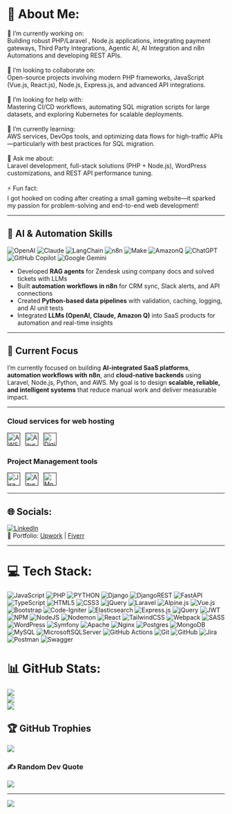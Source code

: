 # 💫 About Me:
🔭 I’m currently working on:<br>Building robust PHP/Laravel , Node.js applications, integrating payment gateways, Third Party Integrations, Agentic AI, AI Integration and n8n Automations and developing REST APIs.<br><br>👯 I’m looking to collaborate on:<br>Open-source projects involving modern PHP frameworks, JavaScript (Vue.js, React.js), Node.js, Express.js, and advanced API integrations.<br><br>🤝 I’m looking for help with:<br>Mastering CI/CD workflows, automating SQL migration scripts for large datasets, and exploring Kubernetes for scalable deployments.<br><br>🌱 I’m currently learning:<br>AWS services, DevOps tools, and optimizing data flows for high-traffic APIs—particularly with best practices for SQL migration.<br><br>💬 Ask me about:<br>Laravel development, full-stack solutions (PHP + Node.js), WordPress customizations, and REST API performance tuning.<br><br>⚡ Fun fact:<br>I got hooked on coding after creating a small gaming website—it sparked my passion for problem-solving and end-to-end web development!

---

## 🤖 AI & Automation Skills
![OpenAI](https://img.shields.io/badge/OpenAI-412991?style=for-the-badge&logo=openai&logoColor=white) 
![Claude](https://img.shields.io/badge/Claude-AI-blue?style=for-the-badge) 
![LangChain](https://img.shields.io/badge/LangChain-000000?style=for-the-badge) 
![n8n](https://img.shields.io/badge/n8n-1D1D1D?style=for-the-badge&logo=n8n&logoColor=E92C64) 
![Make](https://img.shields.io/badge/Make-793EF7?style=for-the-badge) 
![AmazonQ](https://img.shields.io/badge/AmazonQ-orange?style=for-the-badge)
![ChatGPT](https://img.shields.io/badge/chatGPT-74aa9c?style=for-the-badge&logo=openai&logoColor=white)
![GitHub Copilot](https://img.shields.io/badge/github_copilot-8957E5?style=for-the-badge&logo=github-copilot&logoColor=white)
![Google Gemini](https://img.shields.io/badge/google%20gemini-8E75B2?style=for-the-badge&logo=google%20gemini&logoColor=white)

- Developed **RAG agents** for Zendesk using company docs and solved tickets with LLMs  
- Built **automation workflows in n8n** for CRM sync, Slack alerts, and API connections  
- Created **Python-based data pipelines** with validation, caching, logging, and AI unit tests  
- Integrated **LLMs (OpenAI, Claude, Amazon Q)** into SaaS products for automation and real-time insights  

---

## 🎯 Current Focus
I’m currently focused on building **AI-integrated SaaS platforms**, **automation workflows with n8n**, and **cloud-native backends** using Laravel, Node.js, Python, and AWS. My goal is to design **scalable, reliable, and intelligent systems** that reduce manual work and deliver measurable impact.

---

### Cloud services for web hosting
<a href="" title="AWS" target="_blank" rel="noreferrer"><img src="https://www.vectorlogo.zone/logos/amazon/amazon-icon.svg" alt="AWS" width="30" height="30"/></a>&nbsp;&nbsp;
<a href="" title="Microsoft Azure" target="_blank" rel="noreferrer"><img src="https://www.vectorlogo.zone/logos/microsoft_azure/microsoft_azure-icon.svg" alt="Azure" width="30" height="30"/></a>&nbsp;&nbsp;
<a href="" title="DigitalOcean" target="_blank" rel="noreferrer"><img src="https://www.vectorlogo.zone/logos/digitalocean/digitalocean-tile.svg" alt="DigitalOcean" width="30" height="30"/></a>&nbsp;&nbsp;

### Project Management tools
<a href="" title="Jira" target="_blank" rel="noreferrer"><img src="https://www.vectorlogo.zone/logos/atlassian_jira/atlassian_jira-icon.svg" alt="Jira" width="30" height="30"/></a>&nbsp;&nbsp;
<a href="" title="Trello" target="_blank" rel="noreferrer"><img src="https://www.vectorlogo.zone/logos/trello/trello-tile.svg" alt="Azure" width="30" height="30"/></a>&nbsp;&nbsp;
<a href="" title="Monday" target="_blank" rel="noreferrer"><img src="https://www.vectorlogo.zone/logos/monday/monday-icon.svg" alt="Monday" width="30" height="30"/></a>&nbsp;&nbsp;

---

## 🌐 Socials:
[![LinkedIn](https://img.shields.io/badge/LinkedIn-%230077B5.svg?logo=linkedin&logoColor=white)](https://linkedin.com/in/muhammad-ikram-ul-mustafa)  
📌 Portfolio: [Upwork](https://upwork.com/freelancers/ikramulmustafa) | [Fiverr](https://www.fiverr.com/raoikram92)  

---

# 💻 Tech Stack:
![JavaScript](https://img.shields.io/badge/javascript-%23323330.svg?style=for-the-badge&logo=javascript&logoColor=%23F7DF1E) ![PHP](https://img.shields.io/badge/php-%23777BB4.svg?style=for-the-badge&logo=php&logoColor=white) ![PYTHON](https://img.shields.io/badge/python-3670A0?style=for-the-badge&logo=python&logoColor=ffdd54) ![Django](https://img.shields.io/badge/django-%23092E20.svg?style=for-the-badge&logo=django&logoColor=white) ![DjangoREST](https://img.shields.io/badge/DJANGO-REST-ff1709?style=for-the-badge&logo=django&logoColor=white&color=ff1709&labelColor=gray) ![FastAPI](https://img.shields.io/badge/FastAPI-005571?style=for-the-badge&logo=fastapi) ![TypeScript](https://img.shields.io/badge/typescript-%23007ACC.svg?style=for-the-badge&logo=typescript&logoColor=white) ![HTML5](https://img.shields.io/badge/html5-%23E34F26.svg?style=for-the-badge&logo=html5&logoColor=white) ![CSS3](https://img.shields.io/badge/css3-%231572B6.svg?style=for-the-badge&logo=css3&logoColor=white) ![jQuery](https://img.shields.io/badge/jquery-%230769AD.svg?style=for-the-badge&logo=jquery&logoColor=white) ![Laravel](https://img.shields.io/badge/laravel-%23FF2D20.svg?style=for-the-badge&logo=laravel&logoColor=white) ![Alpine.js](https://img.shields.io/badge/alpinejs-white.svg?style=for-the-badge&logo=alpinedotjs&logoColor=%238BC0D0) ![Vue.js](https://img.shields.io/badge/vue.js-%2335495e.svg?style=for-the-badge&logo=vuedotjs&logoColor=%234FC08D) ![Bootstrap](https://img.shields.io/badge/bootstrap-%238511FA.svg?style=for-the-badge&logo=bootstrap&logoColor=white) ![Code-Igniter](https://img.shields.io/badge/CodeIgniter-%23EF4223.svg?style=for-the-badge&logo=codeIgniter&logoColor=white) ![Elasticsearch](https://img.shields.io/badge/elasticsearch-%230377CC.svg?style=for-the-badge&logo=elasticsearch&logoColor=white) ![Express.js](https://img.shields.io/badge/express.js-%23404d59.svg?style=for-the-badge&logo=express&logoColor=%2361DAFB) ![jQuery](https://img.shields.io/badge/jquery-%230769AD.svg?style=for-the-badge&logo=jquery&logoColor=white) ![JWT](https://img.shields.io/badge/JWT-black?style=for-the-badge&logo=JSON%20web%20tokens) ![NPM](https://img.shields.io/badge/NPM-%23CB3837.svg?style=for-the-badge&logo=npm&logoColor=white) ![NodeJS](https://img.shields.io/badge/node.js-6DA55F?style=for-the-badge&logo=node.js&logoColor=white) ![Nodemon](https://img.shields.io/badge/NODEMON-%23323330.svg?style=for-the-badge&logo=nodemon&logoColor=%BBDEAD) ![React](https://img.shields.io/badge/react-%2320232a.svg?style=for-the-badge&logo=react&logoColor=%2361DAFB) ![TailwindCSS](https://img.shields.io/badge/tailwindcss-%2338B2AC.svg?style=for-the-badge&logo=tailwind-css&logoColor=white) ![Webpack](https://img.shields.io/badge/webpack-%238DD6F9.svg?style=for-the-badge&logo=webpack&logoColor=black) ![SASS](https://img.shields.io/badge/SASS-hotpink.svg?style=for-the-badge&logo=SASS&logoColor=white) ![WordPress](https://img.shields.io/badge/WordPress-%23117AC9.svg?style=for-the-badge&logo=WordPress&logoColor=white) ![Symfony](https://img.shields.io/badge/symfony-%23000000.svg?style=for-the-badge&logo=symfony&logoColor=white) ![Apache](https://img.shields.io/badge/apache-%23D42029.svg?style=for-the-badge&logo=apache&logoColor=white) ![Nginx](https://img.shields.io/badge/nginx-%23009639.svg?style=for-the-badge&logo=nginx&logoColor=white) ![Postgres](https://img.shields.io/badge/postgres-%23316192.svg?style=for-the-badge&logo=postgresql&logoColor=white) ![MongoDB](https://img.shields.io/badge/MongoDB-%234ea94b.svg?style=for-the-badge&logo=mongodb&logoColor=white) ![MySQL](https://img.shields.io/badge/mysql-4479A1.svg?style=for-the-badge&logo=mysql&logoColor=white) ![MicrosoftSQLServer](https://img.shields.io/badge/Microsoft%20SQL%20Server-CC2927?style=for-the-badge&logo=microsoft%20sql%20server&logoColor=white) ![GitHub Actions](https://img.shields.io/badge/github%20actions-%232671E5.svg?style=for-the-badge&logo=githubactions&logoColor=white) ![Git](https://img.shields.io/badge/git-%23F05033.svg?style=for-the-badge&logo=git&logoColor=white) ![GitHub](https://img.shields.io/badge/github-%23121011.svg?style=for-the-badge&logo=github&logoColor=white) ![Jira](https://img.shields.io/badge/jira-%230A0FFF.svg?style=for-the-badge&logo=jira&logoColor=white) ![Postman](https://img.shields.io/badge/Postman-FF6C37?style=for-the-badge&logo=postman&logoColor=white) ![Swagger](https://img.shields.io/badge/-Swagger-%23Clojure?style=for-the-badge&logo=swagger&logoColor=white) 

# 📊 GitHub Stats:
![](https://github-readme-stats.vercel.app/api?username=ikramulmustafa&theme=dark&hide_border=false&include_all_commits=true&count_private=true)<br/>
![](https://github-readme-streak-stats.herokuapp.com/?user=ikramulmustafa&theme=dark&hide_border=false)<br/>
![](https://github-readme-stats.vercel.app/api/top-langs/?username=ikramulmustafa&theme=dark&hide_border=false&include_all_commits=true&count_private=true&layout=compact)

## 🏆 GitHub Trophies
![](https://github-profile-trophy.vercel.app/?username=ikramulmustafa&theme=gruvbox&no-frame=false&no-bg=false&margin-w=4)

### ✍️ Random Dev Quote
![](https://quotes-github-readme.vercel.app/api?type=horizontal&theme=radical)

---
[![](https://visitcount.itsvg.in/api?id=ikramulmustafa&icon=0&color=0)](https://visitcount.itsvg.in)

<!-- Proudly created with GPRM ( https://gprm.itsvg.in ) -->
